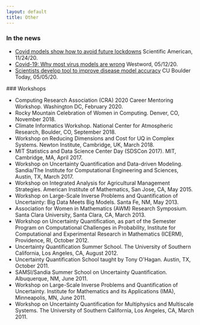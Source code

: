 ```yaml
---
layout: default
title: Other
---
```

### In the news
<ul>
<li> <a href="https://www.scientificamerican.com/article/covid-models-show-how-to-avoid-future-lockdowns/">Covid models show how to avoid future lockdowns</a> Scientific American, 11/24/20. </li>
<li> <a href="https://www.westword.com/news/covid-19-most-virus-models-are-wrong-colorado-expert-says-11709422">Covid-19: Why most virus models are wrong</a> Westword, 05/12/20.</li>
<li> <a href="https://www.colorado.edu/today/2020/05/05/scientists-develop-tool-improve-disease-model-accuracy">Scientists develop tool to improve disease model accuracy</a> CU Boulder Today, 05/05/20.</li>
</ul>
### Workshops
<ul>

<li> Computing Research Association (CRA) 2020 Career Mentoring Workshop.
Washington DC, February 2020.</li>
<li> Rocky Mountain Celebration of Women in Computing. Denver, CO, November 2018.</li>
<li> Climate Informatics Workshop. National Center for Atmospheric Research,
Boulder, CO, September 2018.</li>
<li> Workshop on Reducing Dimensions and Cost for UQ in Complex Systems. Newton
Institute, Cambridge, UK, March 2018.</li>
<li> MIT Statistics and Data Science Center Day (SDSCon 2017). MIT, Cambridge,
MA, April 2017.</li>
<li> Workshop on Uncertainty Quantification and Data-driven Modeling.
Sandia/The Institute for Computational Engineering and Sciences, Austin, TX,
March 2017.</li>
<li> Workshop on Integrated Analysis for Agricultural Management Strategies.
American Institute of Mathematics, San Jose, CA, May 2015.</li>
<li> Workshop on Large-Scale Inverse Problems and Quantification of
Uncertainty: Big Data Meets Big Models. Santa Fe, NM, May 2013.</li>
<li> Association for Women in Mathematics (AWM) Research Symposium. Santa Clara
University, Santa Clara, CA, March 2013.</li>
<li> Workshop on Uncertainty Quantification, as part of the Semester Program on
Computational Challenges in Probability, Institute for Computational and
Experimental Research in Mathematics (ICERM), Providence, RI, October
2012.</li>
<li> Uncertainty Quantification Summer School. The University of Southern
California, Los Angeles, CA, August 2012.</li>
<li> Uncertainty Quantification School taught by Tony O'Hagan. Austin, TX,
October 2011.</li>
<li> SAMSI/Sandia Summer School on Uncertainty Quantification. Albuquerque, NM,
June 2011.</li>
<li> Workshop on Large-Scale Inverse Problems and Quantification of
Uncertainty. Institute for Mathematics and its Applications (IMA), Minneapolis,
MN, June 2011.</li>
<li> Workshop on Uncertainty Quantification for Multiphysics and Multiscale
Systems. The University of Southern California, Los Angeles, CA, March
2011.</li>

</ul>
